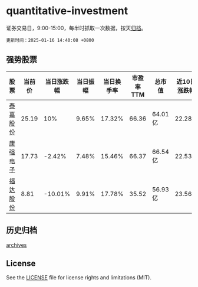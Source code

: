 # quantitative-investment

证券交易日，9:00-15:00，每半时抓取一次数据，按天[归档](archives)。

`更新时间：2025-01-16 14:40:08 +0800`

## 强势股票

|股票|当前价|当日涨跌幅|当日振幅|当日换手率|市盈率TTM|总市值|近10日涨跌幅|
|----|----|----|----|----|----|----|----|
|[泰嘉股份](https://xueqiu.com/S/SZ002843)|25.19|10%|9.65%|17.32%|66.36|64.01亿|22.28%|
|[康强电子](https://xueqiu.com/S/SZ002119)|17.73|-2.42%|7.48%|15.46%|66.37|66.54亿|22.53%|
|[福达股份](https://xueqiu.com/S/SH603166)|8.81|-10.01%|9.91%|17.78%|35.52|56.93亿|23.56%|

## 历史归档

[archives](archives)

## License

See the [LICENSE](LICENSE) file for license rights and limitations (MIT).